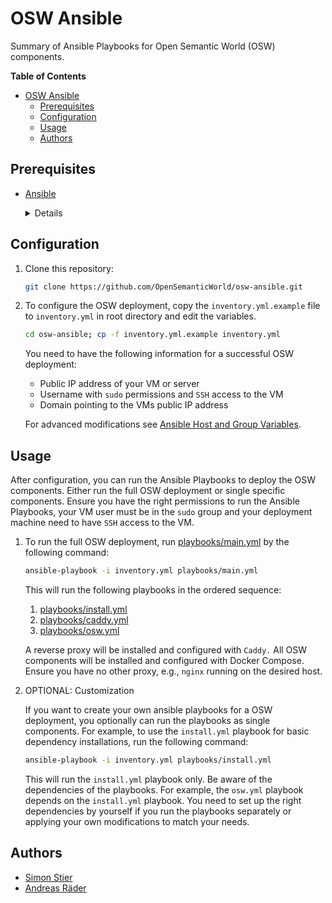 # OSW Ansible

Summary of Ansible Playbooks for Open Semantic World (OSW) components.

<!-- vscode-markdown-toc -->
<!-- markdownlint-disable-next-line MD036 -->
**Table of Contents**

- [OSW Ansible](#osw-ansible)
  - [Prerequisites](#prerequisites)
  - [Configuration](#configuration)
  - [Usage](#usage)
  - [Authors](#authors)

## Prerequisites

- [Ansible](https://docs.ansible.com/ansible/latest/installation_guide/intro_installation.html)

    <details>
    <summary>Details</summary>

    To install the required Ansible Galaxy Modules after Ansible installation, run the following commands:

    ```bash
    ansible-galaxy install geerlingguy.docker geerlingguy.pip kwoodson.yedit
    ```

    ```bash
    ansible-galaxy collection install community.docker
    ```

    </details>

## Configuration

1. Clone this repository:

    ```bash
    git clone https://github.com/OpenSemanticWorld/osw-ansible.git
    ```

2. To configure the OSW deployment, copy the `inventory.yml.example` file to `inventory.yml` in root directory and edit the variables.

    ```bash
    cd osw-ansible; cp -f inventory.yml.example inventory.yml
    ```

    You need to have the following information for a successful OSW deployment:

    - Public IP address of your VM or server
    - Username with `sudo` permissions and `SSH` access to the VM
    - Domain pointing to the VMs public IP address

    For advanced modifications see [Ansible Host and Group Variables](https://docs.ansible.com/ansible/latest/user_guide/intro_inventory.html#group-variables).

## Usage

After configuration, you can run the Ansible Playbooks to deploy the OSW components. Either run the full OSW deployment or single specific components. Ensure you have the right permissions to run the Ansible Playbooks, your VM user must be in the `sudo` group and your deployment machine need to have `SSH` access to the VM.

1. To run the full OSW deployment, run [playbooks/main.yml](playbooks/main.yml) by the following command:

    ```bash
    ansible-playbook -i inventory.yml playbooks/main.yml
    ```

    This will run the following playbooks in the ordered sequence:

    1. [playbooks/install.yml](playbooks/install.yml)
    2. [playbooks/caddy.yml](playbooks/caddy.yml)
    3. [playbooks/osw.yml](playbooks/osw.yml)

    A reverse proxy will be installed and configured with `Caddy.` All OSW components will be installed and configured with Docker Compose. Ensure you have no other proxy, e.g., `nginx` running on the desired host.

2. OPTIONAL: Customization

    If you want to create your own ansible playbooks for a OSW deployment, you optionally can run the playbooks as single components. For example, to use the `install.yml` playbook for basic dependency installations, run the following command:

    ```bash
    ansible-playbook -i inventory.yml playbooks/install.yml
    ```

    This will run the `install.yml` playbook only. Be aware of the dependencies of the playbooks. For example, the `osw.yml` playbook depends on the `install.yml` playbook. You need to set up the right dependencies by yourself if you run the playbooks separately or applying your own modifications to match your needs.

## Authors

- [Simon Stier](https://github.com/simontaurus)
- [Andreas Räder](https://github.com/raederan)
